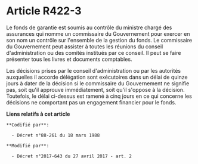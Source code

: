 # Article R422-3

Le fonds de garantie est soumis au contrôle du ministre chargé des assurances qui nomme un commissaire du Gouvernement pour
exercer en son nom un contrôle sur l'ensemble de la gestion du fonds. Le commissaire du Gouvernement peut assister à toutes
les réunions du conseil d'administration ou des comités institués par ce conseil. Il peut se faire présenter tous les livres
et documents comptables.

Les décisions prises par le conseil d'administration ou par les autorités auxquelles il accorde délégation sont exécutoires
dans un délai de quinze jours à dater de la décision si le commissaire du Gouvernement ne signifie pas, soit qu'il approuve
immédiatement, soit qu'il s'oppose à la décision. Toutefois, le délai ci-dessus est ramené à cinq jours en ce qui concerne
les décisions ne comportant pas un engagement financier pour le fonds.

**Liens relatifs à cet article**

	**Codifié par**:

	  - Décret n°88-261 du 18 mars 1988

	**Modifié par**:

	  - Décret n°2017-643 du 27 avril 2017 - art. 2
